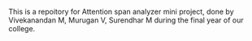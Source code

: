 This is a repoitory for Attention span analyzer mini project, done by Vivekanandan M, Murugan V, Surendhar M during the final year of our college.


